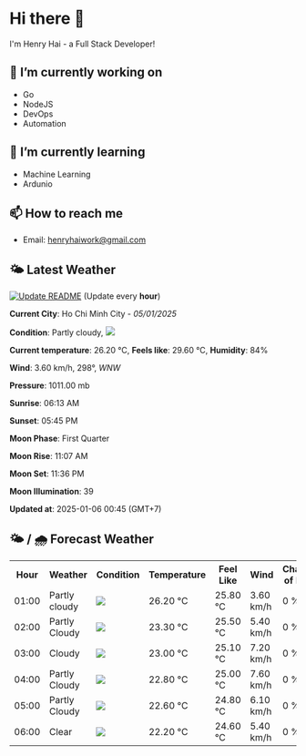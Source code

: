 # Hi there 👋

I'm Henry Hai - a Full Stack Developer!

## 🔭 I’m currently working on

- Go
- NodeJS
- DevOps
- Automation

## 🌱 I’m currently learning

- Machine Learning
- Ardunio

## 📫 How to reach me

- Email: <henryhaiwork@gmail.com>

## 🌤️ Latest Weather
[![Update README](https://github.com/henry0hai/henry0hai/actions/workflows/udpateReadme.yml/badge.svg)](https://github.com/henry0hai/henry0hai/actions/workflows/udpateReadme.yml)
(Update every **hour**)
<!-- CURRENT_WEATHER:START -->
**Current City**: Ho Chi Minh City - *05/01/2025*

**Condition**: Partly cloudy, <img src="https://cdn.weatherapi.com/weather/64x64/night/116.png"/>

**Current temperature**: 26.20 °C, **Feels like**: 29.60 °C, **Humidity**: 84%

**Wind**: 3.60 km/h, 298°, *WNW*

**Pressure**: 1011.00 mb

**Sunrise**: 06:13 AM

**Sunset**: 05:45 PM

**Moon Phase**: First Quarter

**Moon Rise**: 11:07 AM

**Moon Set**: 11:36 PM

**Moon Illumination**: 39

**Updated at**: 2025-01-06 00:45 (GMT+7)<!-- CURRENT_WEATHER:END -->

## 🌤️ / 🌧️ Forecast Weather
<!-- FORECAST_WEATHER:START -->
<table>
		<tr>
			<th>Hour</th>
			<th>Weather</th>
			<th>Condition</th>
			<th>Temperature</th>
			<th>Feel Like</th>
			<th>Wind</th>
			<th>Chance of Rain</th>
		</tr>
				<tr>
					<td>01:00</td>
					<td>Partly cloudy</td>
					<td><img src='https://cdn.weatherapi.com/weather/64x64/night/116.png'/></td>
					<td>26.20 °C</td>
					<td>25.80 °C</td>
					<td>3.60 km/h</td>
					<td>0 %</td>
				</tr>
				<tr>
					<td>02:00</td>
					<td>Partly Cloudy </td>
					<td><img src='https://cdn.weatherapi.com/weather/64x64/night/116.png'/></td>
					<td>23.30 °C</td>
					<td>25.50 °C</td>
					<td>5.40 km/h</td>
					<td>0 %</td>
				</tr>
				<tr>
					<td>03:00</td>
					<td>Cloudy </td>
					<td><img src='https://cdn.weatherapi.com/weather/64x64/night/119.png'/></td>
					<td>23.00 °C</td>
					<td>25.10 °C</td>
					<td>7.20 km/h</td>
					<td>0 %</td>
				</tr>
				<tr>
					<td>04:00</td>
					<td>Partly Cloudy </td>
					<td><img src='https://cdn.weatherapi.com/weather/64x64/night/116.png'/></td>
					<td>22.80 °C</td>
					<td>25.00 °C</td>
					<td>7.60 km/h</td>
					<td>0 %</td>
				</tr>
				<tr>
					<td>05:00</td>
					<td>Partly Cloudy </td>
					<td><img src='https://cdn.weatherapi.com/weather/64x64/night/116.png'/></td>
					<td>22.60 °C</td>
					<td>24.80 °C</td>
					<td>6.10 km/h</td>
					<td>0 %</td>
				</tr>
				<tr>
					<td>06:00</td>
					<td>Clear </td>
					<td><img src='https://cdn.weatherapi.com/weather/64x64/night/113.png'/></td>
					<td>22.20 °C</td>
					<td>24.60 °C</td>
					<td>5.40 km/h</td>
					<td>0 %</td>
				</tr>
</table>
<!-- FORECAST_WEATHER:END -->
